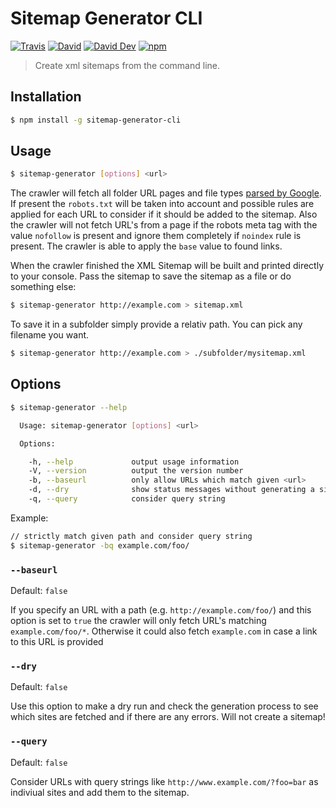 # Sitemap Generator CLI

[![Travis](https://img.shields.io/travis/lgraubner/sitemap-generator-cli.svg)](https://travis-ci.org/lgraubner/sitemap-generator-cli) [![David](https://img.shields.io/david/lgraubner/sitemap-generator-cli.svg)](https://david-dm.org/lgraubner/sitemap-generator-cli) [![David Dev](https://img.shields.io/david/dev/lgraubner/sitemap-generator-cli.svg)](https://david-dm.org/lgraubner/sitemap-generator-cli#info=devDependencies) [![npm](https://img.shields.io/npm/v/sitemap-generator-cli.svg)](https://www.npmjs.com/package/sitemap-generator-cli)

> Create xml sitemaps from the command line.

## Installation

```BASH
$ npm install -g sitemap-generator-cli
```

## Usage
```BASH
$ sitemap-generator [options] <url>
```

The crawler will fetch all folder URL pages and file types [parsed by Google](https://support.google.com/webmasters/answer/35287?hl=en). If present the `robots.txt` will be taken into account and possible rules are applied for each URL to consider if it should be added to the sitemap. Also the crawler will not fetch URL's from a page if the robots meta tag with the value `nofollow` is present and ignore them completely if `noindex` rule is present. The crawler is able to apply the `base` value to found links.

When the crawler finished the XML Sitemap will be built and printed directly to your console. Pass the sitemap to save the sitemap as a file or do something else:

```BASH
$ sitemap-generator http://example.com > sitemap.xml
```

To save it in a subfolder simply provide a relativ path. You can pick any filename you want.

```BASH
$ sitemap-generator http://example.com > ./subfolder/mysitemap.xml
```

## Options
```BASH
$ sitemap-generator --help

  Usage: sitemap-generator [options] <url>

  Options:

    -h, --help             output usage information
    -V, --version          output the version number
    -b, --baseurl          only allow URLs which match given <url>
    -d, --dry              show status messages without generating a sitemap
    -q, --query            consider query string
```

Example:

```Bash
// strictly match given path and consider query string
$ sitemap-generator -bq example.com/foo/
```

###  `--baseurl`

Default: `false`

If you specify an URL with a path (e.g. `http://example.com/foo/`) and this option is set to `true` the crawler will only fetch URL's matching `example.com/foo/*`. Otherwise it could also fetch `example.com` in case a link to this URL is provided

### `--dry`

Default: `false`

Use this option to make a dry run and check the generation process to see which sites are fetched and if there are any errors.
Will not create a sitemap!

### `--query`

Default: `false`

Consider URLs with query strings like `http://www.example.com/?foo=bar` as indiviual sites and add them to the sitemap.
